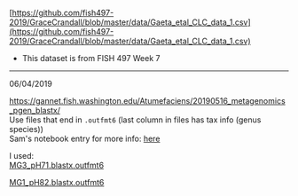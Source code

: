 [https://github.com/fish497-2019/GraceCrandall/blob/master/data/Gaeta_etal_CLC_data_1.csv](https://github.com/fish497-2019/GraceCrandall/blob/master/data/Gaeta_etal_CLC_data_1.csv)     
- This dataset is from FISH 497 Week 7

---

06/04/2019

https://gannet.fish.washington.edu/Atumefaciens/20190516_metagenomics_pgen_blastx/      
Use files that end in `.outfmt6` (last column in files has tax info (genus species))       
Sam's notebook entry for more info: [here](https://robertslab.github.io/sams-notebook/2019/05/16/Metagenomics-BLASTx-of-Individual-Water-Sample-MEGAHIT-Assemblies-on-Mox.html)

I used:    
[MG3_pH71.blastx.outfmt6](https://gannet.fish.washington.edu/Atumefaciens/20190516_metagenomics_pgen_blastx/MG3_pH71.blastx.outfmt6)

[MG1_pH82.blastx.outfmt6](https://gannet.fish.washington.edu/Atumefaciens/20190516_metagenomics_pgen_blastx/MG1_pH82.blastx.outfmt6)

